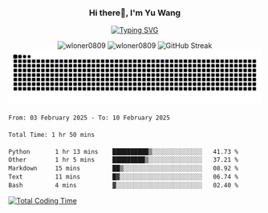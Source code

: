 <h3 align="center">Hi there👋, I'm Yu Wang</h1>

<p align="center"><a href="https://git.io/typing-svg"><img src="https://readme-typing-svg.demolab.com?font=Alex+Brush&size=18&pause=1000&color=716A50&background=6F66FF00&center=true&vCenter=true&width=435&lines=To+love+oneself+is+the+beginning+of+a+lifelong+romance.+%E2%80%94+Oscar+Wilde" alt="Typing SVG" /></a></p>


<p align="center">
 <img src="https://github-readme-stats.vercel.app/api/top-langs?username=wloner0809&show_icons=true&locale=en&layout=compact" alt="wloner0809" height=120 />
 <img src="https://github-readme-stats.vercel.app/api?username=wloner0809&show_icons=true&locale=en" alt="wloner0809" height=120 />
 <img src="https://github-readme-streak-stats.herokuapp.com?user=wloner0809&theme=microsoft" alt="GitHub Streak" height=120 />
 <img src="https://github.com/Wloner0809/Wloner0809/blob/output/github-contribution-grid-snake.svg">
</p>
 
<!--START_SECTION:waka-->

```txt
From: 03 February 2025 - To: 10 February 2025

Total Time: 1 hr 50 mins

Python       1 hr 13 mins    ██████████▒░░░░░░░░░░░░░░   41.73 %
Other        1 hr 5 mins     █████████▒░░░░░░░░░░░░░░░   37.21 %
Markdown     15 mins         ██▒░░░░░░░░░░░░░░░░░░░░░░   08.92 %
Text         11 mins         █▓░░░░░░░░░░░░░░░░░░░░░░░   06.74 %
Bash         4 mins          ▓░░░░░░░░░░░░░░░░░░░░░░░░   02.40 %
```

<!--END_SECTION:waka-->

[![Total Coding Time](https://wakatime.com/badge/user/3b010e91-e8bb-445f-9eac-c8ab5bc30cb6.svg)](https://wakatime.com/@3b010e91-e8bb-445f-9eac-c8ab5bc30cb6)
